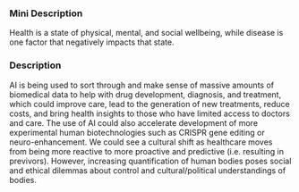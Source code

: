 ### Mini Description

Health is a state of physical, mental, and social wellbeing, while disease is one factor that negatively impacts that state.

### Description

AI is being used to sort through and make sense of massive amounts of biomedical data to help with drug development, diagnosis, and treatment, which could improve care, lead to the generation of new treatments, reduce costs, and bring health insights to those who have limited access to doctors and care. The use of AI could also accelerate development of more experimental human biotechnologies such as CRISPR gene editing or neuro-enhancement. We could see a cultural shift as healthcare moves from being more reactive to more proactive and predictive (i.e. resulting in previvors). However, increasing quantification of human bodies poses social and ethical dilemmas about control and cultural/political understandings of bodies.
